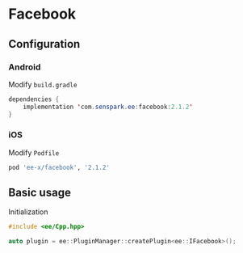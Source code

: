 # Facebook
## Configuration
### Android
Modify `build.gradle`
```java
dependencies {
    implementation 'com.senspark.ee:facebook:2.1.2'
}
```

### iOS
Modify `Podfile`
```ruby
pod 'ee-x/facebook', '2.1.2'
```

## Basic usage
Initialization
```cpp
#include <ee/Cpp.hpp>

auto plugin = ee::PluginManager::createPlugin<ee::IFacebook>();
```